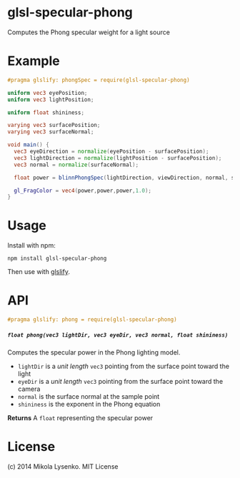 # glsl-specular-phong
Computes the Phong specular weight for a light source

# Example

```glsl
#pragma glslify: phongSpec = require(glsl-specular-phong)

uniform vec3 eyePosition;
uniform vec3 lightPosition;

uniform float shininess;

varying vec3 surfacePosition;
varying vec3 surfaceNormal;

void main() {
  vec3 eyeDirection = normalize(eyePosition - surfacePosition);
  vec3 lightDirection = normalize(lightPosition - surfacePosition);
  vec3 normal = normalize(surfaceNormal);

  float power = blinnPhongSpec(lightDirection, viewDirection, normal, shininess);

  gl_FragColor = vec4(power,power,power,1.0);
}
```

# Usage

Install with npm:

```
npm install glsl-specular-phong
```

Then use with [glslify](https://github.com/stackgl/glslify).

# API

```glsl
#pragma glslify: phong = require(glsl-specular-phong)
```

##### `float phong(vec3 lightDir, vec3 eyeDir, vec3 normal, float shininess)`
Computes the specular power in the Phong lighting model.

* `lightDir` is a *unit length* `vec3` pointing from the surface point toward the light
* `eyeDir` is a *unit length* `vec3` pointing from the surface point toward the camera
* `normal` is the surface normal at the sample point
* `shininess` is the exponent in the Phong equation

**Returns** A `float` representing the specular power

# License
(c) 2014 Mikola Lysenko. MIT License